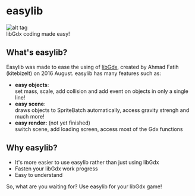 # easylib
![alt tag](http://i.imgur.com/RjanWyF.png)<br/>
libGdx coding made easy!
## What's easylib?
Easylib was made to ease the using of [libGdx](https://github.com/libgdx/libgdx), created by Ahmad Fatih (kitebizelt) on 2016 August.
easylib has many features such as:
- **easy objects**:<br/>
  set mass, scale, add collision and add event on objects in only a single line!
- __easy scene__:<br/>
  draws objects to SpriteBatch automatically, access gravity strengh and much more!
- __easy render:__ (not yet finished) <br/>
  switch scene, add loading screen, access most of the Gdx functions

## Why easylib?
- It's more easier to use easylib rather than just using libGdx
- Fasten your libGdx work progress
- Easy to understand


So, what are you waiting for? Use easylib for your libGdx game!
